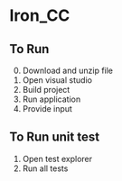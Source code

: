# Iron_CC

To Run
------
0. Download and unzip file
1. Open visual studio
2. Build project
3. Run application
4. Provide input

To Run unit test
----
1) Open test explorer
2) Run all tests
